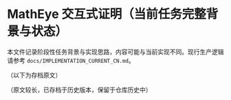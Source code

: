 # MathEye 交互式证明（当前任务完整背景与状态）

本文件记录阶段性任务背景与实现思路，内容可能与当前实现不同。现行生产逻辑请参考 `docs/IMPLEMENTATION_CURRENT_CN.md`。

（以下为存档原文）

（原文较长，已存档于历史版本，保留于仓库历史中）

